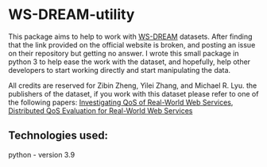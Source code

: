 # WS-DREAM-utility
This package aims to help to work with  [WS-DREAM](http://wsdream.github.io/) datasets. After finding that the link provided on the official website is broken, and posting an issue on their repository but getting no answer. I wrote this small package in python 3 to help ease the work with the dataset, and hopefully, help other developers to start working directly and start manipulating the data. 

All credits are reserved for Zibin Zheng, Yilei Zhang, and Michael R. Lyu. the publishers of the dataset, if you work with this dataset please refer to one of the following papers: 
[Investigating QoS of Real-World Web Services](https://www.researchgate.net/publication/260520057_Investigating_QoS_of_Real-World_Web_Services),
[Distributed QoS Evaluation for Real-World Web Services](https://www.researchgate.net/publication/224168791_Distributed_QoS_Evaluation_for_Real-World_Web_Services)

## Technologies used: 
python - version 3.9
